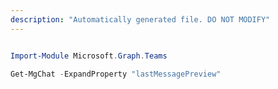 ```yaml
---
description: "Automatically generated file. DO NOT MODIFY"
---
```


```powershell

Import-Module Microsoft.Graph.Teams

Get-MgChat -ExpandProperty "lastMessagePreview" 

```
